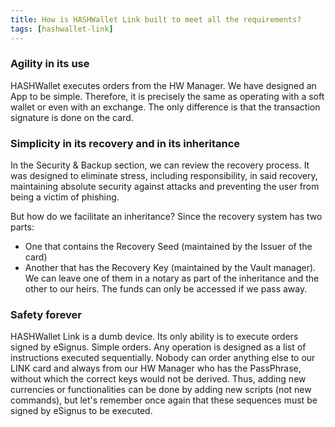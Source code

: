 ```yaml
---
title: How is HASHWallet Link built to meet all the requirements?
tags: [hashwallet-link]
---
```


### Agility in its use

HASHWallet executes orders from the HW Manager. We have designed an App to be simple. Therefore, it is precisely the same as operating with a soft wallet or even with an exchange. The only difference is that the transaction signature is done on the card.

### Simplicity in its recovery and in its inheritance

In the Security & Backup section, we can review the recovery process. It was designed to eliminate stress, including responsibility, in said recovery, maintaining absolute security against attacks and preventing the user from being a victim of phishing.

But how do we facilitate an inheritance? Since the recovery system has two parts: 

- One that contains the Recovery Seed (maintained by the Issuer of the card) 
- Another that has the Recovery Key (maintained by the Vault manager). We can leave one of them in a notary as part of the inheritance and the other to our heirs. The funds can only be accessed if we pass away.

### Safety forever

HASHWallet Link is a dumb device. Its only ability is to execute orders signed by eSignus. Simple orders. Any operation is designed as a list of instructions executed sequentially. Nobody can order anything else to our LINK card and always from our HW Manager who has the PassPhrase, without which the correct keys would not be derived. Thus, adding new currencies or functionalities can be done by adding new scripts (not new commands), but let's remember once again that these sequences must be signed by eSignus to be executed.
